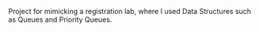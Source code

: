 Project for mimicking a registration lab, where I used Data Structures such as Queues and Priority Queues.
